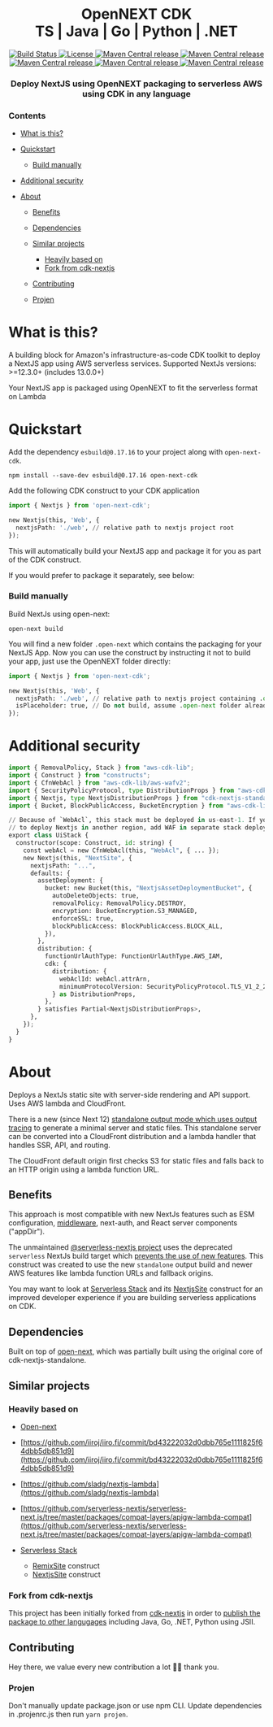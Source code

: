 <h1 align="center">OpenNEXT CDK<br/>TS | Java | Go | Python | .NET</h1>
<div align="center">
  <a href="https://github.com/datasprayio/open-next-cdk/actions?query=workflow%3A%22build%22">
    <img alt="Build Status" src="https://img.shields.io/github/actions/workflow/status/datasprayio/open-next-cdk/build.yml?style=for-the-badge">
  </a>
  <a href="https://github.com/datasprayio/open-next-cdk/blob/master/LICENSE">
    <img alt="License" src="https://img.shields.io/github/license/datasprayio/open-next-cdk?style=for-the-badge">
  </a>
  <a href="https://search.maven.org/artifact/io.dataspray/open-next-cdk">
    <img alt="Maven Central release" src="https://img.shields.io/maven-central/v/io.dataspray/open-next-cdk?style=for-the-badge">
  </a>
  <a href="https://www.npmjs.com/package/matusfaro/open-next-cdk">
    <img alt="Maven Central release" src="https://img.shields.io/npm/v/open-next-cdk?style=for-the-badge">
  </a>
  <a href="https://pypi.org/project/open-next-cdk/">
    <img alt="Maven Central release" src="https://img.shields.io/pypi/v/open-next-cdk?style=for-the-badge">
  </a>
  <a href="https://github.com/orgs/datasprayio/packages?repo_name=open-next-cdk">
    <img alt="Maven Central release" src="https://img.shields.io/github/go-mod/go-version/datasprayio/open-next-cdk?style=for-the-badge">
  </a>
  <a href="https://www.nuget.org/packages/open-next-cdk">
    <img alt="Maven Central release" src="https://img.shields.io/nuget/v/open-next-cdk?style=for-the-badge">
  </a>
</div>
<h3 align="center">Deploy NextJS using OpenNEXT packaging to serverless AWS using CDK in any language</h3>

### Contents

* [What is this?](#what-is-this)
* [Quickstart](#quickstart)

  * [Build manually](#build-manually)
* [Additional security](#additional-security)
* [About](#about)

  * [Benefits](#benefits)
  * [Dependencies](#dependencies)
  * [Similar projects](#similar-projects)

    * [Heavily based on](#heavily-based-on)
    * [Fork from cdk-nextjs](#fork-from-cdk-nextjs)
  * [Contributing](#contributing)
  * [Projen](#projen)

# What is this?

A building block for Amazon's infrastructure-as-code CDK toolkit to deploy a NextJS app using AWS serverless services.
Supported NextJs versions: >=12.3.0+ (includes 13.0.0+)

Your NextJS app is packaged using OpenNEXT to fit the serverless format on Lambda

# Quickstart

Add the dependency `esbuild@0.17.16` to your project along with `open-next-cdk`.

```shell
npm install --save-dev esbuild@0.17.16 open-next-cdk
```

Add the following CDK construct to your CDK application

```python
import { Nextjs } from 'open-next-cdk';

new Nextjs(this, 'Web', {
  nextjsPath: './web', // relative path to nextjs project root
});
```

This will automatically build your NextJS app and package it for you as part of the CDK construct.

If you would prefer to package it separately, see below:

### Build manually

Build NextJs using open-next:

```shell
open-next build
```

You will find a new folder `.open-next` which contains the packaging for your NextJS App. Now you can use the construct by instructing it not to build your app, just use the OpenNEXT folder directly:

```python
import { Nextjs } from 'open-next-cdk';

new Nextjs(this, 'Web', {
  nextjsPath: './web', // relative path to nextjs project containing .open-next folder
  isPlaceholder: true, // Do not build, assume .open-next folder already exists
});
```

# Additional security

```python
import { RemovalPolicy, Stack } from "aws-cdk-lib";
import { Construct } from "constructs";
import { CfnWebAcl } from "aws-cdk-lib/aws-wafv2";
import { SecurityPolicyProtocol, type DistributionProps } from "aws-cdk-lib/aws-cloudfront";
import { Nextjs, type NextjsDistributionProps } from "cdk-nextjs-standalone";
import { Bucket, BlockPublicAccess, BucketEncryption } from "aws-cdk-lib/aws-s3";

// Because of `WebAcl`, this stack must be deployed in us-east-1. If you want
// to deploy Nextjs in another region, add WAF in separate stack deployed in us-east-1
export class UiStack {
  constructor(scope: Construct, id: string) {
    const webAcl = new CfnWebAcl(this, "WebAcl", { ... });
    new Nextjs(this, "NextSite", {
      nextjsPath: "...",
      defaults: {
        assetDeployment: {
          bucket: new Bucket(this, "NextjsAssetDeploymentBucket", {
            autoDeleteObjects: true,
            removalPolicy: RemovalPolicy.DESTROY,
            encryption: BucketEncryption.S3_MANAGED,
            enforceSSL: true,
            blockPublicAccess: BlockPublicAccess.BLOCK_ALL,
          }),
        },
        distribution: {
          functionUrlAuthType: FunctionUrlAuthType.AWS_IAM,
          cdk: {
            distribution: {
              webAclId: webAcl.attrArn,
              minimumProtocolVersion: SecurityPolicyProtocol.TLS_V1_2_2021,
            } as DistributionProps,
          },
        } satisfies Partial<NextjsDistributionProps>,
      },
    });
  }
}
```

# About

Deploys a NextJs static site with server-side rendering and API support. Uses AWS lambda and CloudFront.

There is a new (since Next 12) [standalone output mode which uses output tracing](https://nextjs.org/docs/advanced-features/output-file-tracing) to generate a minimal server and static files.
This standalone server can be converted into a CloudFront distribution and a lambda handler that handles SSR, API, and routing.

The CloudFront default origin first checks S3 for static files and falls back to an HTTP origin using a lambda function URL.

## Benefits

This approach is most compatible with new NextJs features such as ESM configuration, [middleware](https://nextjs.org/docs/advanced-features/middleware), next-auth, and React server components ("appDir").

The unmaintained [@serverless-nextjs project](https://github.com/serverless-nextjs/serverless-next.js) uses the deprecated `serverless` NextJs build target which [prevents the use of new features](https://github.com/serverless-nextjs/serverless-next.js/pull/2478).
This construct was created to use the new `standalone` output build and newer AWS features like lambda function URLs and fallback origins.

You may want to look at [Serverless Stack](https://sst.dev) and its [NextjsSite](https://docs.sst.dev/constructs/NextjsSite) construct for an improved developer experience if you are building serverless applications on CDK.

## Dependencies

Built on top of [open-next](https://open-next.js.org/), which was partially built using the original core of cdk-nextjs-standalone.

## Similar projects

### Heavily based on

* [Open-next](https://open-next.js.org/)
* [https://github.com/iiroj/iiro.fi/commit/bd43222032d0dbb765e1111825f64dbb5db851d9](https://github.com/iiroj/iiro.fi/commit/bd43222032d0dbb765e1111825f64dbb5db851d9)
* [https://github.com/sladg/nextjs-lambda](https://github.com/sladg/nextjs-lambda)
* [https://github.com/serverless-nextjs/serverless-next.js/tree/master/packages/compat-layers/apigw-lambda-compat](https://github.com/serverless-nextjs/serverless-next.js/tree/master/packages/compat-layers/apigw-lambda-compat)
* [Serverless Stack](https://github.com/serverless-stack/sst)

  * [RemixSite](https://github.com/serverless-stack/sst/blob/master/packages/resources/src/NextjsSite.ts) construct
  * [NextjsSite](https://github.com/serverless-stack/sst/blob/master/packages/resources/src/RemixSite.ts) construct

### Fork from cdk-nextjs

This project has been initially forked from [cdk-nextjs](https://github.com/jetbridge/cdk-nextjs) in order to [publish the package to other langugages](https://github.com/jetbridge/cdk-nextjs/issues/120#issuecomment-1634926223) including Java, Go, .NET, Python using JSII.

## Contributing

Hey there, we value every new contribution a lot 🙏🏼 thank you.

### Projen

Don't manually update package.json or use npm CLI. Update dependencies in .projenrc.js then run `yarn projen`.
